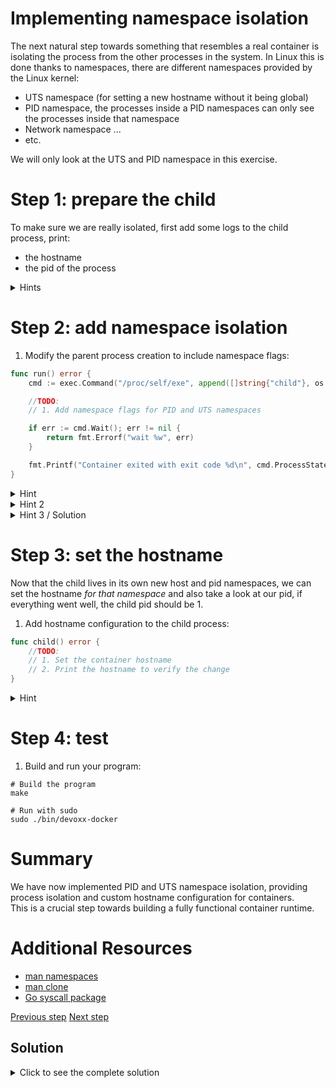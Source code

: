 # Implementing namespace isolation

The next natural step towards something that resembles a real container is
isolating the process from the other processes in the system. In Linux this is
done thanks to namespaces, there are different namespaces provided by the Linux
kernel:

- UTS namespace (for setting a new hostname without it being global)
- PID namespace, the processes inside a PID namespaces can only see the
  processes inside that namespace
- Network namespace ...
- etc.

We will only look at the UTS and PID namespace in this exercise.

# Step 1: prepare the child

To make sure we are really isolated, first add some logs to the child process,
print:

- the hostname
- the pid of the process

<details>
<summary>Hints</summary>

Use the `os` package to get the pid of the current process: `pid := os.Getpid()`

</details>

# Step 2: add namespace isolation

1.  Modify the parent process creation to include namespace flags:

```go
func run() error {
	cmd := exec.Command("/proc/self/exe", append([]string{"child"}, os.Args...)...)

	//TODO:
	// 1. Add namespace flags for PID and UTS namespaces

	if err := cmd.Wait(); err != nil {
		return fmt.Errorf("wait %w", err)
	}

	fmt.Printf("Container exited with exit code %d\n", cmd.ProcessState.ExitCode())
}
```

<details>
<summary>Hint</summary>

Look at the `SysProcAttr` property of the `exec.Cmd` structure

</details>

<details>
<summary>Hint 2</summary>

You need to set the `Cloneflags` to the `cmd`.

</details>

<details>
<summary>Hint 3 / Solution</summary>

```golang
cmd.SysProcAttr = &syscall.SysProcAttr {
    Cloneflags: syscall.CLONE_NEWUTS | syscall.CLONE_NEWPID,
}
```

</details>

# Step 3: set the hostname

Now that the child lives in its own new host and pid namespaces, we can set the
hostname _for that namespace_ and also take a look at our pid, if everything
went well, the child pid should be 1.

1. Add hostname configuration to the child process:

```go
func child() error {
	//TODO:
	// 1. Set the container hostname
	// 2. Print the hostname to verify the change
}
```

<details>
<summary>Hint</summary>
Look at `syscall.Sethostname` function
</details>

# Step 4: test

1. Build and run your program:

```console
# Build the program
make

# Run with sudo
sudo ./bin/devoxx-docker
```

# Summary

We have now implemented PID and UTS namespace isolation, providing process
isolation and custom hostname configuration for containers.  
This is a crucial step towards building a fully functional container runtime.

# Additional Resources

- [man namespaces](https://man7.org/linux/man-pages/man7/namespaces.7.html)
- [man clone](https://man7.org/linux/man-pages/man2/clone.2.html)
- [Go syscall package](https://pkg.go.dev/syscall)

[Previous step](./02-process-creation.md) [Next
step](04-namespaces-and-chroot.md)

## Solution

<details>
<summary>Click to see the complete solution</summary>

```go
func main() {
    if len(os.Args) < 2 {
        if err := run(); err != nil {
            log.Fatal(err)
        }
        os.Exit(0)
    }
    switch os.Args[1] {
    case "child":
        if err := child(); err != nil {
            log.Fatal(err)
        }
    case "run":
        if err := run(); err != nil {
            log.Fatal(err)
        }
    default:
        log.Fatal("Unknown command", os.Args[1])
    }
}

func child() error {
    // Print the PID of the current process
    fmt.Println("CHILD: Hello from child, my pid is", os.Getpid())

    // Print a simple message
    fmt.Println("Hello from child")
	
    // Set container hostname
    if err := syscall.Sethostname([]byte("container")); err != nil {
        return err
    }

    // Print new hostname to verify the change
    hostname, err := os.Hostname()
    if err != nil {
        return err
    }
    fmt.Printf("CHILD Hostname: %s\n", hostname)
    
    return nil
}

func run() error {
    // Print the PID of the current process
    fmt.Println("PARENT: Hello from parent, my pid is", os.Getpid())
    
	// Print hostname
    hostname, err := os.Hostname()
    if err != nil {
        return err
    }
    fmt.Printf("PARENT Hostname: %s\n", hostname)
	
    cmd := exec.Command("/proc/self/exe", append([]string{"child"}, os.Args[1:]...)...)
    
    // Set up stdin/stdout/stderr
    cmd.Stdin = os.Stdin
    cmd.Stdout = os.Stdout
    cmd.Stderr = os.Stderr

    // Add namespace flags for PID and UTS namespaces
    cmd.SysProcAttr = &syscall.SysProcAttr{
        Cloneflags: syscall.CLONE_NEWUTS | syscall.CLONE_NEWPID,
    }

    if err := cmd.Start(); err != nil {
        return fmt.Errorf("start: %w", err)
    }

    if err := cmd.Wait(); err != nil {
        return fmt.Errorf("wait: %w", err)
    }

    fmt.Printf("Container exited with exit code %d\n", cmd.ProcessState.ExitCode())
    return nil
}
```
</details>
